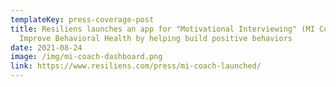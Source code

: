 ```yaml
---
templateKey: press-coverage-post
title: Resiliens launches an app for "Motivational Interviewing" (MI Coach) to
  Improve Behavioral Health by helping build positive behaviors
date: 2021-08-24
image: /img/mi-coach-dashboard.png
link: https://www.resiliens.com/press/mi-coach-launched/
---
```

